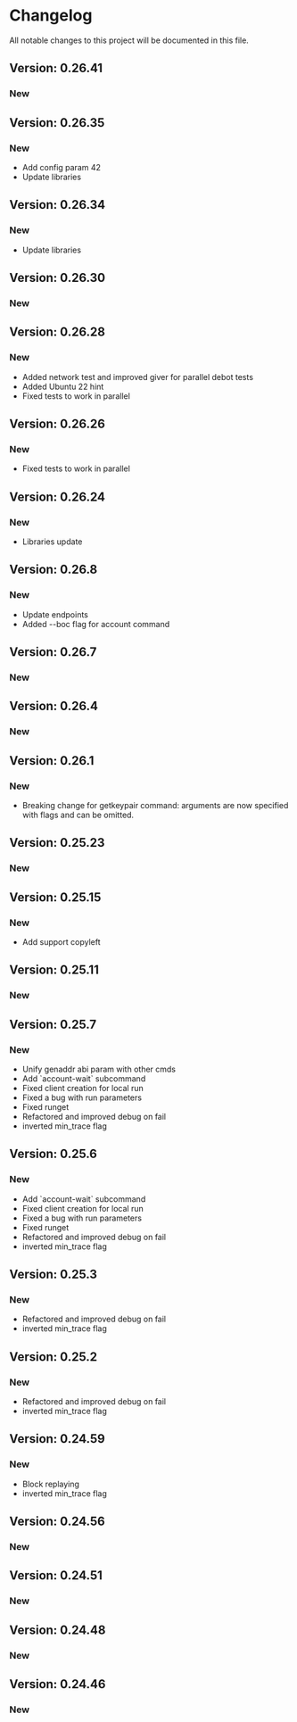 # Changelog

All notable changes to this project will be documented in this file.

## Version: 0.26.41

### New


## Version: 0.26.35

### New
 - Add config param 42
 - Update libraries


## Version: 0.26.34

### New
 - Update libraries


## Version: 0.26.30

### New


## Version: 0.26.28

### New
 - Added network test and improved giver for parallel debot tests
 - Added Ubuntu 22 hint
 - Fixed tests to work in parallel


## Version: 0.26.26

### New
 - Fixed tests to work in parallel


## Version: 0.26.24

### New
  - Libraries update

## Version: 0.26.8

### New
 - Update endpoints
 - Added --boc flag for account command


## Version: 0.26.7

### New


## Version: 0.26.4

### New


## Version: 0.26.1

### New
 - Breaking change for getkeypair command: arguments are now specified with flags and can be omitted.


## Version: 0.25.23

### New

## Version: 0.25.15


### New
 - Add support copyleft

 
## Version: 0.25.11

### New


## Version: 0.25.7

### New
 - Unify genaddr abi param with other cmds
 - Add &#x60;account-wait&#x60; subcommand
 - Fixed client creation for local run
 - Fixed a bug with run parameters
 - Fixed runget
 - Refactored and improved debug on fail
 - inverted min_trace flag


## Version: 0.25.6

### New
 - Add &#x60;account-wait&#x60; subcommand
 - Fixed client creation for local run
 - Fixed a bug with run parameters
 - Fixed runget
 - Refactored and improved debug on fail
 - inverted min_trace flag


## Version: 0.25.3

### New
 - Refactored and improved debug on fail
 - inverted min_trace flag


## Version: 0.25.2

### New
 - Refactored and improved debug on fail
 - inverted min_trace flag


## Version: 0.24.59

### New
 - Block replaying
 - inverted min_trace flag


## Version: 0.24.56

### New


## Version: 0.24.51

### New


## Version: 0.24.48

### New


## Version: 0.24.46

### New
